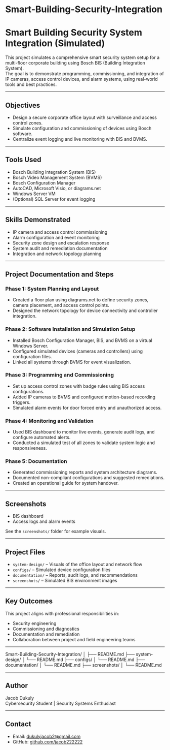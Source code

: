 # Smart-Building-Security-Integration

# Smart Building Security System Integration (Simulated)

This project simulates a comprehensive smart security system setup for a multi-floor corporate building using Bosch BIS (Building Integration System).  
The goal is to demonstrate programming, commissioning, and integration of IP cameras, access control devices, and alarm systems, using real-world tools and best practices.

---

## Objectives

- Design a secure corporate office layout with surveillance and access control zones.
- Simulate configuration and commissioning of devices using Bosch software.
- Centralize event logging and live monitoring with BIS and BVMS.

---

## Tools Used

- Bosch Building Integration System (BIS)
- Bosch Video Management System (BVMS)
- Bosch Configuration Manager
- AutoCAD, Microsoft Visio, or diagrams.net
- Windows Server VM
- (Optional) SQL Server for event logging

---

## Skills Demonstrated

- IP camera and access control commissioning
- Alarm configuration and event monitoring
- Security zone design and escalation response
- System audit and remediation documentation
- Integration and network topology planning

---

## Project Documentation and Steps

### Phase 1: System Planning and Layout

- Created a floor plan using diagrams.net to define security zones, camera placement, and access control points.
- Designed the network topology for device connectivity and controller integration.

### Phase 2: Software Installation and Simulation Setup

- Installed Bosch Configuration Manager, BIS, and BVMS on a virtual Windows Server.
- Configured simulated devices (cameras and controllers) using configuration files.
- Linked all systems through BVMS for event visualization.

### Phase 3: Programming and Commissioning

- Set up access control zones with badge rules using BIS access configurations.
- Added IP cameras to BVMS and configured motion-based recording triggers.
- Simulated alarm events for door forced entry and unauthorized access.

### Phase 4: Monitoring and Validation

- Used BIS dashboard to monitor live events, generate audit logs, and configure automated alerts.
- Conducted a simulated test of all zones to validate system logic and responsiveness.

### Phase 5: Documentation

- Generated commissioning reports and system architecture diagrams.
- Documented non-compliant configurations and suggested remediations.
- Created an operational guide for system handover.

---

## Screenshots

- BIS dashboard
- Access logs and alarm events

See the `screenshots/` folder for example visuals.

---

## Project Files

- `system-design/` – Visuals of the office layout and network flow
- `configs/` – Simulated device configuration files
- `documentation/` – Reports, audit logs, and recommendations
- `screenshots/` – Simulated BIS environment images

---

## Key Outcomes

This project aligns with professional responsibilities in:

- Security engineering
- Commissioning and diagnostics
- Documentation and remediation
- Collaboration between project and field engineering teams

---

Smart-Building-Security-Integration/
│
├── README.md
├── system-design/
│   └── README.md
├── configs/
│   └── README.md
├── documentation/
│   └── README.md
├── screenshots/
│   └── README.md

---

## Author

Jacob Dukuly  
Cybersecurity Student | Security Systems Enthusiast

---

## Contact

- Email: dukulyjacob2@gmail.com
- GitHub: [github.com/jacob222222](https://github.com/jacob222222)

